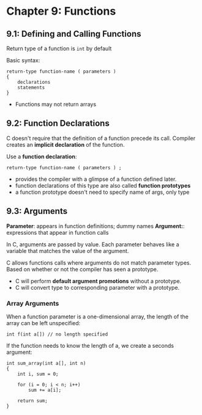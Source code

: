 # Chapter 9: Functions

## 9.1: Defining and Calling Functions

Return type of a function is `int` by default

Basic syntax:
```
return-type function-name ( parameters )
{
    declarations
    statements
}
```

- Functions may not return arrays

## 9.2: Function Declarations

C doesn't require that the definition of a function precede its call.
Compiler creates an **implicit declaration** of the function.

Use a **function declaration**:

```
return-type function-name ( parameters ) ;
```

- provides the compiler with a glimpse of a function defined later.
- function declarations of this type are also called **function prototypes**
- a function prototype doesn't need to specify name of args, only type

## 9.3: Arguments

**Parameter**: appears in function definitions; dummy names
**Argument:**: expressions that appear in function calls

In C, arguments are passed by value.
Each parameter behaves like a variable that matches the value of the argument.

C allows functions calls where arguments do not match parameter types.
Based on whether or not the compiler has seen a prototype.

- C will perform **default argument promotions** without a prototype.
- C will convert type to corresponding parameter with a prototype.

### Array Arguments

When a function parameter is a one-dimensional array,
the length of the array can be left unspecified:

```
int f(int a[]) // no length specified
```

If the function needs to know the length of a, we create a seconds argument:

```
int sum_array(int a[], int n)
{
    int i, sum = 0;

    for (i = 0; i < n; i++)
        sum += a[i];

    return sum;
}
```



